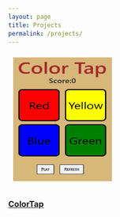 ```yaml
---
layout: page
title: Projects
permalink: /projects/
---
```

<style>

    .project{
        display: grid;
    }

    .child{
        grid-row: 2;
    }

    .images{
        border:5px;
        height: 250px;
        width: 200px;
        margin: 10px;
    }
    
</style>

<div class='parent project'>
    <div class = "child project">
        <a href="./colortap/index.html">
            <img class='images' src="/assets/img/colortap.png" alt="Color Tap">
            <h3>ColorTap</h3>
        </a>
    </div>
</div>